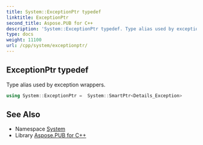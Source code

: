 ```yaml
---
title: System::ExceptionPtr typedef
linktitle: ExceptionPtr
second_title: Aspose.PUB for C++
description: 'System::ExceptionPtr typedef. Type alias used by exception wrappers in C++.'
type: docs
weight: 11100
url: /cpp/system/exceptionptr/
---
```

## ExceptionPtr typedef


Type alias used by exception wrappers.

```cpp
using System::ExceptionPtr =  System::SmartPtr<Details_Exception>
```

## See Also

* Namespace [System](../)
* Library [Aspose.PUB for C++](../../)
